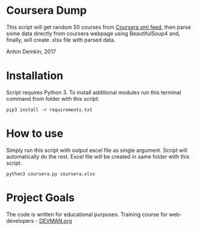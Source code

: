 # Coursera Dump

This script will get random 50 courses from [Coursera xml feed](https://www.coursera.org/sitemap~www~courses.xml), then parse some data directly from coursera webpage using BeautifulSoup4 and, finally, will create .xlsx file with parsed data.

Anton Demkin, 2017

# Installation
Script requires Python 3. To install additional modules run this terminal command from folder with this script:
```
pip3 install -r requirements.txt
```

# How to use

Simply run this script with output excel file as single argument. Script will automatically do the rest. Excel file will be created in same folder with this script.
```
python3 coursera.py coursera.xlsx 
```

# Project Goals

The code is written for educational purposes. Training course for web-developers - [DEVMAN.org](https://devman.org)

